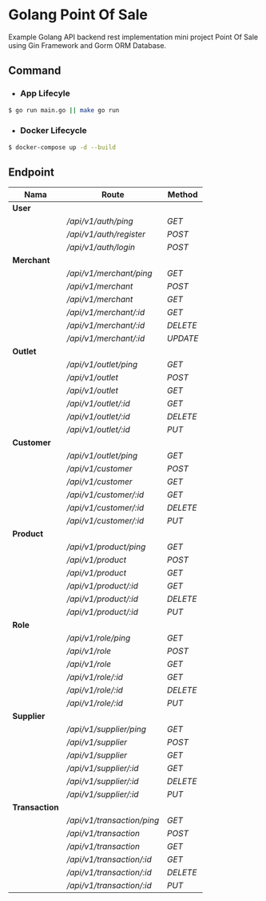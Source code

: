 # Golang Point Of Sale

Example Golang API backend rest implementation mini project Point Of Sale using Gin Framework and Gorm ORM Database.

## Command

- ### App Lifecyle

```sh
$ go run main.go || make go run
```

- ### Docker Lifecycle 

```sh
$ docker-compose up -d --build
```
## Endpoint

| **Nama**        | **Route**                  | **Method** |
| --------------- | -------------------------- | ---------- |
| **User**        |                            |            |
|                 | */api/v1/auth/ping*        | *GET*      |
|                 | */api/v1/auth/register*    | *POST*     |
|                 | */api/v1/auth/login*        | *POST*     |
| **Merchant**    |                            |            |
|                 | */api/v1/merchant/ping*    | *GET*      |
|                 | */api/v1/merchant*         | *POST*     |
|                 | */api/v1/merchant*         | *GET*      |
|                 | */api/v1/merchant/:id*     | *GET*      |
|                 | */api/v1/merchant/:id*     | *DELETE*   |
|                 | */api/v1/merchant/:id*     | *UPDATE*   |
| **Outlet**      |                            |            |
|                 | */api/v1/outlet/ping*      | *GET*      |
|                 | */api/v1/outlet*           | *POST*     |
|                 | */api/v1/outlet*           | *GET*      |
|                 | */api/v1/outlet/:id*       | *GET*      |
|                 | */api/v1/outlet/:id*       | *DELETE*   |
|                 | */api/v1/outlet/:id*       | *PUT*      |
| **Customer**    |                            |            |
|                 | */api/v1/outlet/ping*      | *GET*      |
|                 | */api/v1/customer*         | *POST*     |
|                 | */api/v1/customer*         | *GET*      |
|                 | */api/v1/customer/:id*     | *GET*      |
|                 | */api/v1/customer/:id*     | *DELETE*   |
|                 | */api/v1/customer/:id*     | *PUT*      |
| **Product**     |                            |            |
|                 | */api/v1/product/ping*     | *GET*      |
|                 | */api/v1/product*          | *POST*     |
|                 | */api/v1/product*          | *GET*      |
|                 | */api/v1/product/:id*      | *GET*      |
|                 | */api/v1/product/:id*      | *DELETE*   |
|                 | */api/v1/product/:id*      | *PUT*      |
| **Role**        |                            |            |
|                 | */api/v1/role/ping*        | *GET*      |
|                 | */api/v1/role*             | *POST*     |
|                 | */api/v1/role*             | *GET*      |
|                 | */api/v1/role/:id*         | *GET*      |
|                 | */api/v1/role/:id*         | *DELETE*   |
|                 | */api/v1/role/:id*         | *PUT*      |
| **Supplier**    |                            |            |
|                 | */api/v1/supplier/ping*    | *GET*      |
|                 | */api/v1/supplier*         | *POST*     |
|                 | */api/v1/supplier*         | *GET*      |
|                 | */api/v1/supplier/:id*     | *GET*      |
|                 | */api/v1/supplier/:id*     | *DELETE*   |
|                 | */api/v1/supplier/:id*     | *PUT*      |
| **Transaction** |                            |            |
|                 | */api/v1/transaction/ping* | *GET*      |
|                 | */api/v1/transaction*      | *POST*     |
|                 | */api/v1/transaction*      | *GET*      |
|                 | */api/v1/transaction/:id*  | *GET*      |
|                 | */api/v1/transaction/:id*  | *DELETE*   |
|                 | */api/v1/transaction/:id*  | *PUT*      |